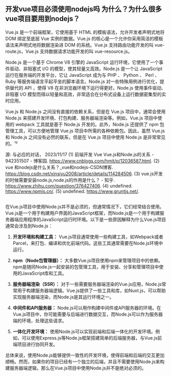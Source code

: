 ## 开发vue项目必须使用nodejs吗  为什么？为什么很多vue项目要用到nodejs？

Vue.js 是一个前端框架，它使用基于 HTML 的模板语法，允许开发者声明式地将 DOM 绑定至底层 Vue 实例的数据。Vue.js 的核心是一个允许你采用简洁的模板语法来声明式地将数据渲染进 DOM 的系统。Vue.js 支持路由功能开发的叫 vue-route.js，Vue.js 支持数据请求功能开发的叫 vue-resource.js。

Node.js 是一个基于 Chrome V8 引擎的 JavaScript 运行环境，它使用了一个事件驱动、非阻塞式 I/O 的模型，使其轻量又高效。Node.js 是一个让 JavaScript 运行在服务端的开发平台，它让 JavaScript 成为与 PHP 、 Python 、 Perl 、 Ruby 等服务端语言平起平坐的脚本语言。Node.js 对一些特殊用例进行优化，提供替代的 API ，使得 V8 在非浏览器环境下运行得更好。Node.js 使用事件驱动、非阻塞 I/O 模型而得以轻量和高效，非常适合在分布式设备上运行数据密集型的实时应用。

Vue.js 和 Node.js 之间没有直接的依赖关系，但是在 Vue.js 项目中，通常会使用 Node.js 来搭建开发环境、打包构建、服务器端渲染等。例如，Vue.js 项目中使用的 webpack 工具就是基于 Node.js 开发的。此外，Node.js 还提供了 npm 包管理工具，可以方便地管理 Vue.js 项目中所需的各种依赖包。因此，虽然 Vue.js 和 Node.js 之间没有必然的联系，但是在 Vue.js 项目中使用 Node.js 是非常常见的。¹²

源: 与必应的对话， 2023/11/17
(1) 前端开发 Vue Vue.js和Node.js的关系 - 942351507 - 博客园. https://www.cnblogs.com/hmit/p/12036587.html.
(2) vue 和nodejs是什么关系？_vue和nodejs-CSDN博客. https://blog.csdn.net/xinsiyu2008/article/details/114284506.
(3) vue.js开发的时候需要安装node.js,node.js的作用是什么？ - 知乎. https://www.zhihu.com/question/376427406.
(4) undefined. https://www.npmjs.cn/.
(5) undefined. https://www.gruntjs.net/.


## 
在Vue.js项目中使用Node.js并不是必须的，但通常情况下，它们经常结合使用。Vue.js是一个用于构建用户界面的JavaScript框架，而Node.js是一个用于构建服务器端应用程序的JavaScript运行时环境。以下是一些原因解释为什么Vue.js项目通常会涉及到Node.js：

1. **开发环境和构建工具：** Vue.js项目通常使用一些构建工具，如Webpack或者Parcel，来打包、编译和优化前端代码。这些工具通常需要在Node.js环境中运行。

2. **npm（Node包管理器）：** 大多数Vue.js项目使用npm来管理项目中的依赖。npm是随同Node.js一起安装的包管理工具，用于安装、分享和管理项目中使用的JavaScript库和工具。

3. **服务器端渲染（SSR）：** 对于一些需要服务器端渲染的Vue.js应用，Node.js常常用于构建服务器端逻辑。Vue.js提供了一些工具和库，如Nuxt.js，可以帮助实现服务器端渲染，而Node.js是其运行环境之一。

4. **中间件和API服务器：** Node.js可以用作构建中间件或API服务器的环境。在Vue.js项目中，你可能需要与后端进行数据交互，而Node.js可以作为服务器端的环境，处理这些请求。

5. **一体化开发环境：** 使用Node.js可以实现前端和后端一体化的开发环境。例如，可以使用Express.js等Node.js框架搭建简单的后端服务器，与Vue.js前端项目进行协同开发。

总体来说，使用Node.js能够提供一致性的开发环境，使得前端和后端的交互更加顺畅。然而，如果你的项目已经有一个独立的后端，并且不需要使用Node.js来构建服务器端逻辑，那么在Vue.js项目中使用Node.js并不是绝对必须的。
